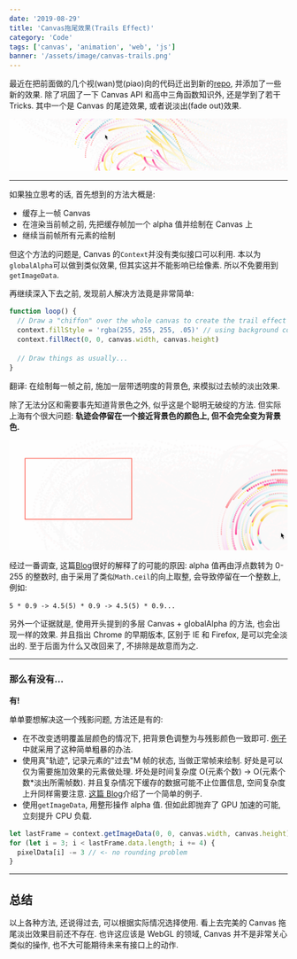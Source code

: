 ```yaml
---
date: '2019-08-29'
title: 'Canvas拖尾效果(Trails Effect)'
category: 'Code'
tags: ['canvas', 'animation', 'web', 'js']
banner: '/assets/image/canvas-trails.png'
---
```


最近在把前面做的几个视(wan)觉(piao)向的代码迁出到新的[repo](https://github.com/noru/visual-effects), 并添加了一些新的效果. 除了巩固了一下 Canvas API 和高中三角函数知识外, 还是学到了若干 Tricks. 其中一个是 Canvas 的尾迹效果, 或者说淡出(fade out)效果.

![example](/assets/image/canvas-trails.png)

---

如果独立思考的话, 首先想到的方法大概是:

- 缓存上一帧 Canvas
- 在渲染当前帧之前, 先把缓存帧加一个 alpha 值并绘制在 Canvas 上
- 继续当前帧所有元素的绘制

但这个方法的问题是, Canvas 的`Context`并没有类似接口可以利用. 本以为`globalAlpha`可以做到类似效果, 但其实这并不能影响已绘像素. 所以不免要用到`getImageData`.

再继续深入下去之前, 发现前人解决方法竟是非常简单:

```javascript
function loop() {
  // Draw a "chiffon" over the whole canvas to create the trail effect
  context.fillStyle = 'rgba(255, 255, 255, .05)' // using background color with an alpha
  context.fillRect(0, 0, canvas.width, canvas.height)

  // Draw things as usually...
}
```

翻译: 在绘制每一帧之前, 施加一层带透明度的背景色, 来模拟过去帧的淡出效果.

除了无法分区和需要事先知道背景色之外, 似乎这是个聪明无破绽的方法. 但实际上海有个很大问题: **轨迹会停留在一个接近背景色的颜色上, 但不会完全变为背景色.**

![water-stain](/assets/image/water-stain.png)

经过一番调查, 这篇[Blog](http://rectangleworld.com/blog/archives/214)很好的解释了的可能的原因: alpha 值再由浮点数转为 0-255 的整数时, 由于采用了类似`Math.ceil`的向上取整, 会导致停留在一个整数上, 例如:

`5 * 0.9 -> 4.5(5) * 0.9 -> 4.5(5) * 0.9...`

另外一个证据就是, 使用开头提到的多层 Canvas + globalAlpha 的方法, 也会出现一样的效果. 并且指出 Chrome 的早期版本, 区别于 IE 和 Firefox, 是可以完全淡出的. 至于后面为什么又改回来了, 不排除是故意而为之.

---

### 那么有没有...

**有!**

单单要想解决这一个残影问题, 方法还是有的:

- 在不改变透明覆盖层颜色的情况下, 把背景色调整为与残影颜色一致即可. [例子](https://blog.xiuz.hu/visual-effects)中就采用了这种简单粗暴的办法.
- 使用真"轨迹", 记录元素的"过去"M 帧的状态, 当做正常帧来绘制. 好处是可以仅为需要施加效果的元素做处理. 坏处是时间复杂度 O(元素个数) -> O(元素个数\*淡出所需帧数). 并且复杂情况下缓存的数据可能不止位置信息, 空间复杂度上升同样需要注意. [这篇 Blog](https://www.kirupa.com/canvas/creating_motion_trails.htm)介绍了一个简单的例子.
- 使用`getImageData`, 用整形操作 alpha 值. 但如此即抛弃了 GPU 加速的可能, 立刻提升 CPU 负载.

```javascript
let lastFrame = context.getImageData(0, 0, canvas.width, canvas.height)
for (let i = 3; i < lastFrame.data.length; i += 4) {
  pixelData[i] -= 3 // <- no rounding problem
}
```

---

## 总结

以上各种方法, 还说得过去, 可以根据实际情况选择使用. 看上去完美的 Canvas 拖尾淡出效果目前还不存在. 也许这应该是 WebGL 的领域, Canvas 并不是非常关心类似的操作, 也不大可能期待未来有接口上的动作.
